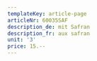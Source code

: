 ```yaml
---
templateKey: article-page
articleNr: 60035SAF
description_de: mit Safran
description_fr: aux safran
unit: '3'
price: 15.--
---
```


